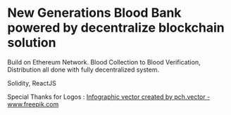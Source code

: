 # New Generations Blood Bank powered by decentralize blockchain solution

Build on Ethereum Network. Blood Collection to Blood Verification, Distribution all done with fully decentralized system. 

Solidity, ReactJS

Special Thanks for Logos : 
<a href='https://www.freepik.com/vectors/infographic'>Infographic vector created by pch.vector - www.freepik.com</a>
